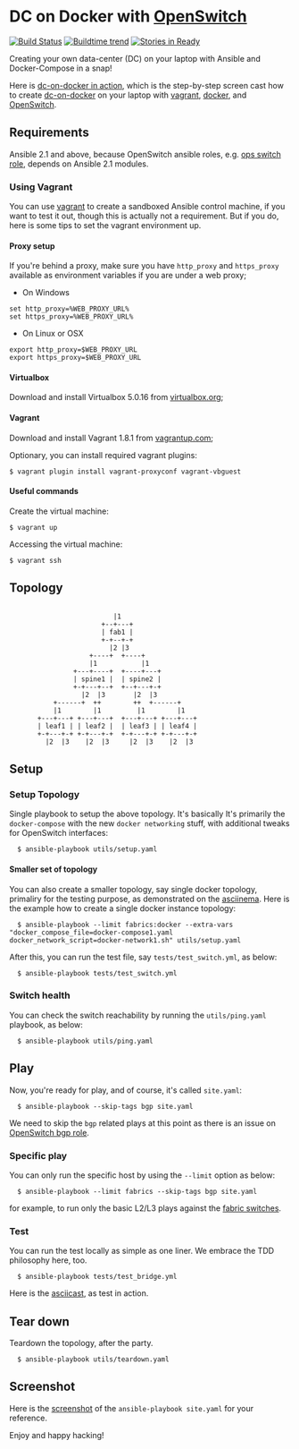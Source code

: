 # DC on Docker with [OpenSwitch](http://www.openswitch.net)

[![Build Status](https://travis-ci.org/keinohguchi/dc-on-docker.svg)](https://travis-ci.org/keinohguchi/dc-on-docker)
[![Buildtime trend](https://buildtimetrend.herokuapp.com/badge/keinohguchi/dc-on-docker/latest)](https://buildtimetrend.herokuapp.com/dashboard/keinohguchi/dc-on-docker/)
[![Stories in Ready](https://badge.waffle.io/keinohguchi/dc-on-docker.png?label=ready&title=ready)](https://waffle.io/keinohguchi/dc-on-docker)

Creating your own data-center (DC) on your laptop with Ansible and
Docker-Compose in a snap!

Here is [dc-on-docker in action](https://asciinema.org/a/44142),
which is the step-by-step screen cast how to create
[dc-on-docker](https://github.com/keinohguchi/dc-on-docker)
on your laptop with [vagrant](http://vagrantup.com),
[docker](http://docker.com), and [OpenSwitch](http://openswitch.net).

## Requirements

Ansible 2.1 and above, because OpenSwitch ansible roles, e.g. [ops switch role](http://github.com/keinohguchi/ops-switch-role), depends on Ansible 2.1 modules.

### Using Vagrant

You can use [vagrant](http://vagrantup.com) to create a sandboxed Ansible
control machine, if you want to test it out, though this is actually not
a requirement.  But if you do, here is some tips to set the vagrant
environment up.

#### Proxy setup

If you're behind a proxy, make sure you have `http_proxy` and `https_proxy`
available as environment variables if you are under a web proxy;

* On Windows

```
set http_proxy=%WEB_PROXY_URL%
set https_proxy=%WEB_PROXY_URL%
```

* On Linux or OSX

```
export http_proxy=$WEB_PROXY_URL
export https_proxy=$WEB_PROXY_URL
```

#### Virtualbox

Download and install Virtualbox 5.0.16 from [virtualbox.org](https://www.virtualbox.org/wiki/Downloads);

#### Vagrant

Download and install Vagrant 1.8.1 from [vagrantup.com](https://releases.hashicorp.com/vagrant/1.8.1);

Optionary, you can install required vagrant plugins:

```
$ vagrant plugin install vagrant-proxyconf vagrant-vbguest
```

#### Useful commands

Create the virtual machine:

```
$ vagrant up
```

Accessing the virtual machine:

```
$ vagrant ssh
```

## Topology

```

                          |1
                       +--+---+
                       | fab1 |
                       +-+--+-+
                         |2 |3
                    +----+  +----+
                    |1           |1
                +---+----+  +----+---+
                | spine1 |  | spine2 |
                +-+---+--+  +--+---+-+
                  |2  |3       |2  |3
           +------+  ++        ++  +------+
           |1        |1         |1        |1
       +---+---+ +---+---+  +---+---+ +---+---+
       | leaf1 | | leaf2 |  | leaf3 | | leaf4 |
       +-+---+-+ +-+---+-+  +-+---+-+ +-+---+-+
         |2  |3    |2  |3     |2  |3    |2  |3

```

## Setup

### Setup Topology

Single playbook to setup the above topology.  It's basically
It's primarily the `docker-compose` with the new `docker networking`
stuff, with additional tweaks for OpenSwitch interfaces:

```
  $ ansible-playbook utils/setup.yaml
```

#### Smaller set of topology

You can also create a smaller topology, say single docker topology,
primaliry for the testing purpose, as demonstrated on the
[asciinema](https://asciinema.org/a/44984).  Here is the example
how to create a single docker instance topology:

```
  $ ansible-playbook --limit fabrics:docker --extra-vars "docker_compose_file=docker-compose1.yaml docker_network_script=docker-network1.sh" utils/setup.yaml
```

After this, you can run the test file, say `tests/test_switch.yml`, as below:

```
  $ ansible-playbook tests/test_switch.yml
```

### Switch health

You can check the switch reachability by running the `utils/ping.yaml`
playbook, as below:

```
  $ ansible-playbook utils/ping.yaml
```

## Play

Now, you're ready for play, and of course, it's called `site.yaml`:

```
  $ ansible-playbook --skip-tags bgp site.yaml
```

We need to skip the `bgp` related plays at this point as there is
an issue on [OpenSwitch bgp role](https://github.com/keinohguchi/ops-bgp-role).

### Specific play

You can only run the specific host by using the `--limit` option
as below:

```
  $ ansible-playbook --limit fabrics --skip-tags bgp site.yaml
```

for example, to run only the basic L2/L3 plays against the
[fabric switches](hosts).

### Test

You can run the test locally as simple as one liner.  We embrace the
TDD philosophy here, too.

```
  $ ansible-playbook tests/test_bridge.yml
```

Here is the [asciicast](https://asciinema.org/a/44717), as test in action.

## Tear down

Teardown the topology, after the party.

```
  $ ansible-playbook utils/teardown.yaml
```

## Screenshot

Here is the [screenshot](https://gist.github.com/keinohguchi/fa22e11f65489ac6ad94707960a26c26)
of the `ansible-playbook site.yaml` for your reference.

Enjoy and happy hacking!
